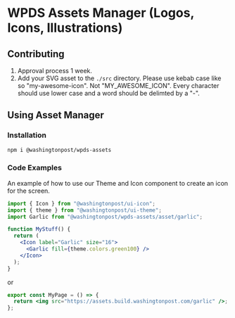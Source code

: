 # WPDS Assets Manager (Logos, Icons, Illustrations)

## Contributing

1. Approval process 1 week.
1. Add your SVG asset to the `./src` directory. Please use kebab case like so "my-awesome-icon". Not "MY_AWESOME_ICON". Every character should use lower case and a word should be delimted by a "-".

## Using Asset Manager

### Installation

```sh
npm i @washingtonpost/wpds-assets
```

### Code Examples

An example of how to use our Theme and Icon component to create an icon for the screen.

```jsx
import { Icon } from "@washingtonpost/ui-icon";
import { theme } from "@washingtonpost/ui-theme";
import Garlic from "@washingtonpost/wpds-assets/asset/garlic";

function MyStuff() {
  return (
    <Icon label="Garlic" size="16">
      <Garlic fill={theme.colors.green100} />
    </Icon>
  );
}
```

or

```jsx
export const MyPage = () => {
  return <img src="https://assets.build.washingtonpost.com/garlic" />;
};
```
